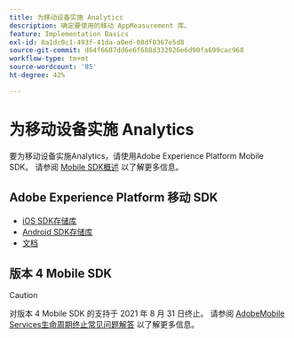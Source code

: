 ```yaml
---
title: 为移动设备实施 Analytics
description: 确定要使用的移动 AppMeasurement 库。
feature: Implementation Basics
exl-id: 8a1dc0c1-493f-41da-a0ed-08df0367e5d8
source-git-commit: d64f6687dd6e6f688d332926e6d90fa699cac968
workflow-type: tm+mt
source-wordcount: '85'
ht-degree: 42%

---
```


# 为移动设备实施 Analytics

要为移动设备实施Analytics，请使用Adobe Experience Platform Mobile SDK。 请参阅 [Mobile SDK概述](aep-edge/mobile-sdk/overview.md) 以了解更多信息。

## Adobe Experience Platform 移动 SDK

* [iOS SDK存储库](https://github.com/adobe/aepsdk-analytics-ios)
* [Android SDK存储库](https://github.com/adobe/aepsdk-analytics-android)
* [文档](https://sdkdocs.com/)

## 版本 4 Mobile SDK

>[!CAUTION]
>
>对版本 4 Mobile SDK 的支持于 2021 年 8 月 31 日终止。 请参阅 [AdobeMobile Services生命周期终止常见问题解答](https://experienceleague.adobe.com/docs/discontinued/using/mobile-services.html) 以了解更多信息。

